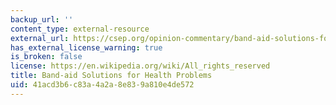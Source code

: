 ```yaml
---
backup_url: ''
content_type: external-resource
external_url: https://csep.org/opinion-commentary/band-aid-solutions-for-health-problems/
has_external_license_warning: true
is_broken: false
license: https://en.wikipedia.org/wiki/All_rights_reserved
title: Band-aid Solutions for Health Problems
uid: 41acd3b6-c83a-4a2a-8e83-9a810e4de572
---
```

